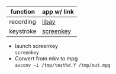 | function     | app w/ link                               |
|--------------|-------------------------------------------|
| recording    | [libav](https://libav.org/download/)      |
| keystroke    | [screenkey](https://packages.debian.org/source/sid/screenkey)     |


-  launch screenkey  
    `screenkey`
- Convert from mkv to mpg  
   `avconv -i /tmp/test%d.Y /tmp/out.mpg`
